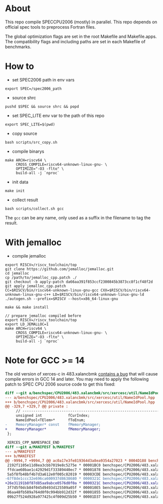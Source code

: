 # About

This repo compile SPECCPU2006 (mostly) in parallel.
This repo depends on official spec tools to preprocess Fortran files.

The global optimization flags are set in the root Makefile and Makefile.apps.
The compatibility flags and including paths are set in each Makefile of benchmarks.

# How to

- set SPEC2006 path in env vars

``` shell
export SPEC=/spec2006_path
```

- source shrc

``` shell
pushd $SPEC && source shrc && popd
```

- set SPEC_LITE env var to the path of this repo
``` shell
export SPEC_LITE=$(pwd)
```
- copy source
``` shell
bash scripts/src_copy.sh
```
- compile binarys
```
make ARCH=riscv64 \
     CROSS_COMPILE=riscv64-unknown-linux-gnu- \
     OPTIMIZE="-O3 -flto" \
     build-all -j `nproc`
```

- init data
```
make init
```
- collect result
```
bash scripts/collect.sh gcc
```

The `gcc` can be any name, only used as a suffix in the filename to tag the result.

# With jemalloc

- compile jemalloc

```
export RISCV=/riscv_toolchain/top
git clone https://github.com/jemalloc/jemalloc.git
cd jemalloc
cp /path/to/jemalloc_cpp.patch ./
git checkout -b apply-patch da66aa391f853ccf2300845b3873cc8f1cf48f2d
git apply jemalloc_cpp.patch
CC=$RISCV/bin/riscv64-unknown-linux-gnu-gcc CXX=$RISCV/bin/riscv64-unknown-linux-gnu-c++ LD=$RISCV/bin/riscv64-unknown-linux-gnu-ld ./autogen.sh --prefix=$RISCV --host=x86_64-linux-gnu

make && make install

```

```shell
// prepare jemalloc compiled before
export RISCV=/riscv_toolchain/top
export LD_JEMALLOC=1
make ARCH=riscv64 \
     CROSS_COMPILE=riscv64-unknown-linux-gnu- \
     OPTIMIZE="-O3 -flto" \
     build-all -j `nproc`
```

# Note for GCC >= 14

The old version of xerces-c in 483.xalancbmk [contains a bug](https://gcc.gnu.org/bugzilla/show_bug.cgi?id=111544) that will cause compile errors in GCC 14 and later. You may need to apply the following patch to SPEC CPU 2006 source code to get this fixed:

```diff
diff --git a/benchspec/CPU2006/483.xalancbmk/src/xercesc/util/NameIdPool.hpp b/benchspec/CPU2006/483.xalancbmk/src/xercesc/util/NameIdPool.hpp
--- a/benchspec/CPU2006/483.xalancbmk/src/xercesc/util/NameIdPool.hpp
+++ b/benchspec/CPU2006/483.xalancbmk/src/xercesc/util/NameIdPool.hpp
@@ -329,7 +329,7 @@ private :
     // -----------------------------------------------------------------------
     unsigned int            fCurIndex;
     NameIdPool<TElem>*      fToEnum;
-    MemoryManager* const    fMemoryManager;
+    MemoryManager*          fMemoryManager;
 };
 
 XERCES_CPP_NAMESPACE_END
diff --git a/MANIFEST b/MANIFEST
--- a/MANIFEST
+++ b/MANIFEST
@@ -9994,7 +9994,7 @@ ac0a17e3fe819364d3a8ea9354a27023 * 0004D188 benchspec/CPU2006/483.xalancbmk/src/
 2192f1105e11d8ea3cbb7019e8c5275e * 00001BC0 benchspec/CPU2006/483.xalancbmk/src/xercesc/util/MsgLoaders/Win32/Win32MsgLoader.hpp
 ffdcae60bae1c42929d1f33389440ec7 * 00001878 benchspec/CPU2006/483.xalancbmk/src/xercesc/util/Mutexes.hpp
 5a5f8fb48bf4b7d3a612e0f005c82019 * 00003CDE benchspec/CPU2006/483.xalancbmk/src/xercesc/util/NameIdPool.c
-67f8de1ccc32e696ca600937d8638680 * 0000321C benchspec/CPU2006/483.xalancbmk/src/xercesc/util/NameIdPool.hpp
+26e31191b8f87d85aa9abce0576d0f0a * 0000321C benchspec/CPU2006/483.xalancbmk/src/xercesc/util/NameIdPool.hpp
 3f7d5f0dcb84f045d9493d125509a05f * 000010E5 benchspec/CPU2006/483.xalancbmk/src/xercesc/util/NetAccessors/Socket/SocketNetAccessor.hpp
 86aa48fb589a764d0f0c994bb912d32f * 00001855 benchspec/CPU2006/483.xalancbmk/src/xercesc/util/NetAccessors/Socket/UnixHTTPURLInputStream.hpp
 09b27f524d928a977425c4f009d25b50 * 00001D37 benchspec/CPU2006/483.xalancbmk/src/xercesc/util/NetAccessors/WinSock/BinHTTPURLInputStream.hpp

```